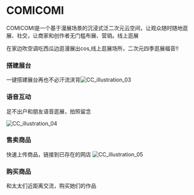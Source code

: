 # COMICOMI

COMICOMI是一个基于漫展场景的沉浸式泛二次元云空间，让观众随时随地逛展、社交，让商家和创作者无门槛布展、营销。线上逛展

在家边吹空调吃西瓜边逛漫展出cos,线上逛展场所，二次元四季逛展福音!!

### 搭建展台

一键搭建展台再也不必汗流浃背![CC_illustration_03](C:\Users\45151\Desktop\虚拟社交\76\CC_illustration_03.jpg)

### 语音互动

足不出户和朋友语音逛展，拍照留念



![CC_illustration_04](C:\Users\45151\Desktop\虚拟社交\76\CC_illustration_04.jpg)

### 售卖商品

快速上传商品，链接到已存在的网店
![CC_illustration_05](C:\Users\45151\Desktop\虚拟社交\76\CC_illustration_05.jpg)

### 购买商品

和太太们近距离交流，购买她们的作品
